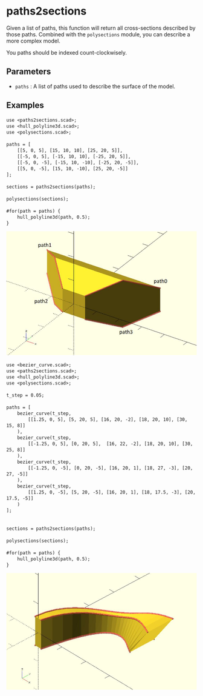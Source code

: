 # paths2sections

Given a list of paths, this function will return all cross-sections described by those paths. Combined with the `polysections` module, you can describe a more complex model.

You paths should be indexed count-clockwisely.

## Parameters

- `paths` : A list of paths used to describe the surface of the model.

## Examples

	use <paths2sections.scad>;
	use <hull_polyline3d.scad>;
	use <polysections.scad>;
	
	paths = [
	    [[5, 0, 5], [15, 10, 10], [25, 20, 5]],
	    [[-5, 0, 5], [-15, 10, 10], [-25, 20, 5]],
	    [[-5, 0, -5], [-15, 10, -10], [-25, 20, -5]],  
	    [[5, 0, -5], [15, 10, -10], [25, 20, -5]]
	];
	
	sections = paths2sections(paths);
	
	polysections(sections);
	
	#for(path = paths) {
	    hull_polyline3d(path, 0.5);
	}

![paths2sections](images/lib-paths2sections-1.JPG)

	use <bezier_curve.scad>;
	use <paths2sections.scad>;
	use <hull_polyline3d.scad>;
	use <polysections.scad>;
	
	t_step = 0.05;
	
	paths = [
	    bezier_curve(t_step, 
	        [[1.25, 0, 5], [5, 20, 5], [16, 20, -2], [18, 20, 10], [30, 15, 8]]
	    ),
	    bezier_curve(t_step, 
	        [[-1.25, 0, 5], [0, 20, 5],  [16, 22, -2], [18, 20, 10], [30, 25, 8]]
	    ),
	    bezier_curve(t_step, 
	        [[-1.25, 0, -5], [0, 20, -5], [16, 20, 1], [18, 27, -3], [20, 27, -5]]
	    ),
	    bezier_curve(t_step, 
	        [[1.25, 0, -5], [5, 20, -5], [16, 20, 1], [18, 17.5, -3], [20, 17.5, -5]]
	    )
	];
	
	
	sections = paths2sections(paths);
	
	polysections(sections);
	
	#for(path = paths) {
	    hull_polyline3d(path, 0.5);
	}

![paths2sections](images/lib-paths2sections-2.JPG)
